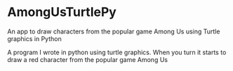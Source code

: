 # AmongUsTurtlePy
An app to draw characters from the popular game Among Us using Turtle graphics in Python


A program I wrote in python using turtle graphics. When you turn it starts to draw a red character from the popular game Among Us
